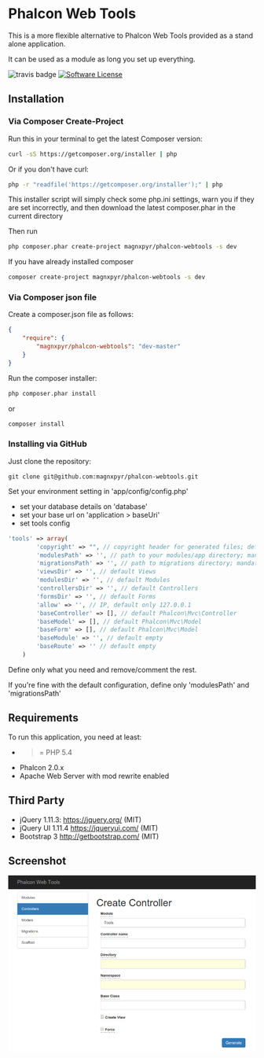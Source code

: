 Phalcon Web Tools
=================
This is a more flexible alternative to Phalcon Web Tools provided as a stand alone application.

It can be used as a module as long you set up everything.

![travis badge](https://travis-ci.org/magnxpyr/phalcon-webtools.svg?branch=master)
[![Software License](https://img.shields.io/badge/license-BSD--3-brightgreen.svg?style=flat-square)](LICENSE.txt?raw=true)

## Installation

### Via Composer Create-Project

Run this in your terminal to get the latest Composer version:

```bash
curl -sS https://getcomposer.org/installer | php
```

Or if you don't have curl:

```bash
php -r "readfile('https://getcomposer.org/installer');" | php
```

This installer script will simply check some php.ini settings, warn you if they are set incorrectly, and then download the latest composer.phar in the current directory

Then run

```bash
php composer.phar create-project magnxpyr/phalcon-webtools -s dev
```

If you have already installed composer

```bash
composer create-project magnxpyr/phalcon-webtools -s dev
```

### Via Composer json file

Create a composer.json file as follows:
```json
{  
    "require": {  
        "magnxpyr/phalcon-webtools": "dev-master"  
    }  
}
```

Run the composer installer:

```bash
php composer.phar install
```

or

```bash
composer install
```

### Installing via GitHub

Just clone the repository:

```
git clone git@github.com:magnxpyr/phalcon-webtools.git
```


Set your environment setting in 'app/config/config.php'

- set your database details on 'database'
- set your base url on 'application > baseUri'
- set tools config
```php
'tools' => array(
        'copyright' => "", // copyright header for generated files; default empty
        'modulesPath' => '', // path to your modules/app directory; mandatory
        'migrationsPath' => '', // path to migrations directory; mandatory
        'viewsDir' => '', // default Views
        'modulesDir' => '', // default Modules
        'controllersDir' => '', // default Controllers
        'formsDir' => '', // default Forms
        'allow' => '', // IP, default only 127.0.0.1
        'baseController' => [], // default Phalcon\Mvc\Controller
        'baseModel' => [], // default Phalcon\Mvc\Model
        'baseForm' => [], // default Phalcon\Mvc\Model
        'baseModule' => '', // default empty
        'baseRoute' => '' // default empty
    )
```
Define only what you need and remove/comment the rest.

If you're fine with the default configuration, define only 'modulesPath' and 'migrationsPath'

Requirements
------------
To run this application, you need at least:
- >= PHP 5.4
- Phalcon 2.0.x
- Apache Web Server with mod rewrite enabled

Third Party
-----------
* jQuery 1.11.3: https://jquery.org/ (MIT)
* jQuery UI 1.11.4 https://jqueryui.com/ (MIT)
* Bootstrap 3 http://getbootstrap.com/ (MIT)

Screenshot
----------
[![Controller Page](screenshot.png)](screenshot.png?raw=true "Controller Page")
